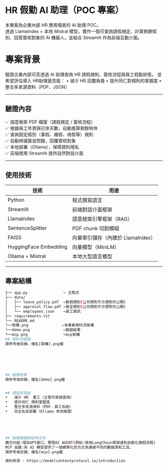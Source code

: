#  HR 假勤 AI 助理（POC 專案）

本專案為企業內部 HR 應用場景的 AI 助理 POC。  
透過 LlamaIndex + 本地 Mistral 模型，實作一個可查詢請假規定、計算剩餘假別、回答簽核對象的 AI 機器人，並結合 Streamlit 作為前端互動介面。


# 專案背景

驗證企業內部可否透過 AI 助理查詢 HR 請假規則、簽核流程與員工假勤狀態。
並希望評估導入 HR助理是否能：
•	減少 HR 回覆負擔
•	提升同仁對規則的掌握度
•	整合多來源資料（PDF、JSON）

---

## 驗證內容

✅ 語意檢索 PDF 檔案（請假規定 / 簽核流程）  
✅ 根據員工年資與已休天數，自動推算剩餘特休  
✅ 查詢固定假別（事假、婚假、病假等）規則  
✅ 自動辨識簽呈問題，回覆簽核對象  
✅ 本地部署（Ollama），保障資料隱私  
✅ 前端使用 Streamlit 提供自然對話介面

---

##  使用技術

| 技術           | 用途                              |
|----------------|-----------------------------------|
| Python         | 程式撰寫語言                       |
| Streamlit      | 前端對話介面框架                   |
| LlamaIndex     | 語意檢索引擎框架（RAG）                 |
| SentenceSplitter | PDF chunk 切割模組               |
| FAISS          | 向量索引儲存（內建於 LlamaIndex）  |
| HuggingFace Embedding | 向量模型（MiniLM）           |
| Ollama + Mistral | 本地大型語言模型                 |

---

##  專案結構

```bash
├── app.py                ← 主程式
├── data/
│   ├── leave_policy.pdf  ←勤假規則(公司規則不方便對外公開)
│   ├── approval_flow.pdf ←簽呈規則(公司規則不方便對外公開)
│   └── employees.json    ←員工資訊
├── requirements.txt      
└── README.md
└──架構.png               ←本專案資料流架構     
└──demo.png               ←驗證結果
└──mcp.png                ←mcp架構
## 資料流程圖
請參考根目錄，檔名[架構].png檔






## 驗證結果
請參考根目錄，檔名[demo].png檔


## 價值與效益
•	減少 HR  重工（主管可直接查詢）
•	提升同仁 規則掌握度
•	整合多來源資料（PDF、員工系統）
•	完全私有部署（Ollama 本地推理）





## 後續建議與延伸方向
擴充功能:增加API接口，實現AI AGENT(例如:使用LangChain框架達到自動化請假流程)
MCP 協議:為 AI 模型提供了一個標準化的方式來連接不同的數據源和工具。
請參考根目錄，檔名[mcp].png檔

資料來源 : https://modelcontextprotocol.io/introduction

